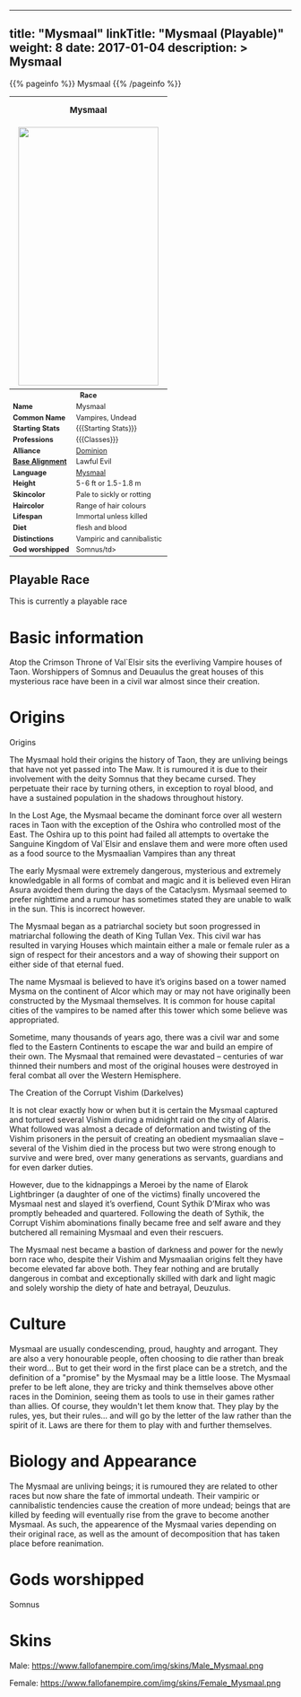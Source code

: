 
---
title: "Mysmaal"
linkTitle: "Mysmaal (Playable)"
weight: 8
date: 2017-01-04
description: >
 Mysmaal
---

{{% pageinfo %}}
Mysmaal
{{% /pageinfo %}}


<table class="infobox" style="font-size:89%; width:300px;">
<tbody>
<tr><th colspan="2" class="color1" style="font-size:120%; padding:1em;"> Mysmaal</th></tr>
<tr style="text-align:center;"><td colspan="2" style="padding:0.5em;"><img src="https://www.fallofanempire.com/img/races/mysmaal.png" width="250" height="461"></td></tr>
<tr><th colspan="2" class="color1"> Race</th></tr>
<tr><td style="width:40%;"> <b>Name</b></td><td style="width:60%;"> Mysmaal</td></tr>
<tr><td> <b>Common Name</b></td><td> Vampires, Undead</td></tr>
<tr><td><b>Starting Stats</b></td><td> {{{Starting Stats}}}</td></tr>
<tr><td> <b>Professions</b></td><td> {{{Classes}}}</td></tr>
<tr><td><b>Alliance</b></td><td> <a href="/wiki/Category:Dark_Alliance" title="Category:Dark Alliance">Dominion</a></td></tr>
<tr><td> <b><a href="/wiki/Base_Alignment" title="Base Alignment">Base Alignment</a></b></td><td> Lawful Evil</td></tr>
<tr><td><b>Language</b></td><td> <a href="/wiki/Languages#Mysmaal" title="Languages">Mysmaal</a></td></tr>
<tr><td> <b>Height</b></td><td> 5-6 ft or 1.5-1.8 m</td></tr>
<tr><td> <b>Skincolor</b></td><td> Pale to sickly or rotting</td></tr>
<tr><td> <b>Haircolor</b></td><td> Range of hair colours</td></tr>
<tr><td><b>Lifespan</b></td><td> Immortal unless killed</td></tr>
<tr><td><b>Diet</b></td><td> flesh and blood</td></tr>
<tr><td><b>Distinctions</b></td><td> Vampiric and cannibalistic</td></tr>
<tr><td><b>God worshipped</b></td><td>Somnus/td></tr>
</tbody>
</table>

## Playable Race

This is currently a playable race

# Basic information
Atop the Crimson Throne of Val`Elsir sits the everliving Vampire houses of Taon. Worshippers of Somnus and Deuaulus the great houses of this mysterious race have been in a civil war almost since their creation.

# Origins

Origins

The Mysmaal hold their origins the history of Taon, they are unliving beings that have not yet passed into The Maw. It is rumoured it is due to their involvement with the deity Somnus that they became cursed. They perpetuate their race by turning others, in exception to royal blood, and have a sustained population in the shadows throughout history.

In the Lost Age, the Mysmaal became the dominant force over all western races in Taon with the exception of the Oshira who controlled most of the East. The Oshira up to this point had failed all attempts to overtake the Sanguine Kingdom of Val`Elsir and enslave them and were more often used as a food source to the Mysmaalian Vampires than any threat

The early Mysmaal were extremely dangerous, mysterious and extremely knowledgable in all forms of combat and magic and it is believed even Hiran Asura avoided them during the days of the Cataclysm. Mysmaal seemed to prefer nighttime and a rumour has sometimes stated they are unable to walk in the sun. This is incorrect however.

The Mysmaal began as a patriarchal society but soon progressed in matriarchal following the death of King Tullan Vex. This civil war has resulted in varying Houses which maintain either a male or female ruler as a sign of respect for their ancestors and a way of showing their support on either side of that eternal fued.

The name Mysmaal is believed to have it’s origins based on a tower named Mysma on the continent of Alcor which may or may not have originally been constructed by the Mysmaal themselves. It is common for house capital cities of the vampires to be named after this tower which some believe was appropriated.

Sometime, many thousands of years ago, there was a civil war and some fled to the Eastern Continents to escape the war and build an empire of their own. The Mysmaal that remained were devastated – centuries of war thinned their numbers and most of the original houses were destroyed in feral combat all over the Western Hemisphere.

The Creation of the Corrupt Vishim (Darkelves)

It is not clear exactly how or when but it is certain the Mysmaal captured and tortured several Vishim during a midnight raid on the city of Alaris. What followed was almost a decade of deformation and twisting of the Vishim prisoners in the persuit of creating an obedient mysmaalian slave – several of the Vishim died in the process but two were strong enough to survive and were bred, over many generations as servants, guardians and for even darker duties.

However, due to the kidnappings a Meroei by the name of Elarok Lightbringer (a daughter of one of the victims) finally uncovered the Mysmaal nest and slayed it’s overfiend, Count Sythik D’Mirax who was promptly beheaded and quartered. Following the death of Sythik, the Corrupt Vishim abominations finally became free and self aware and they butchered all remaining Mysmaal and even their rescuers.

The Mysmaal nest became a bastion of darkness and power for the newly born race who, despite their Vishim and Mysmaalian origins felt they have become elevated far above both. They fear nothing and are brutally dangerous in combat and exceptionally skilled with dark and light magic and solely worship the diety of hate and betrayal, Deuzulus. 

# Culture

Mysmaal are usually condescending, proud, haughty and arrogant. They are also a very honourable people, often choosing to die rather than break their word... But to get their word in the first place can be a stretch, and the definition of a "promise" by the Mysmaal may be a little loose. The Mysmaal prefer to be left alone, they are tricky and think themselves above other races in the Dominion, seeing them as tools to use in their games rather than allies. Of course, they wouldn't let them know that. They play by the rules, yes, but their rules... and will go by the letter of the law rather than the spirit of it. Laws are there for them to play with and further themselves. 

# Biology and Appearance

The Mysmaal are unliving beings; it is rumoured they are related to other races but now share the fate of immortal undeath. Their vampiric or cannibalistic tendencies cause the creation of more undead; beings that are killed by feeding will eventually rise from the grave to become another Mysmaal. As such, the appearence of the Mysmaal varies depending on their original race, as well as the amount of decomposition that has taken place before reanimation. 

# Gods worshipped

Somnus

# Skins

Male: https://www.fallofanempire.com/img/skins/Male_Mysmaal.png

Female: https://www.fallofanempire.com/img/skins/Female_Mysmaal.png

